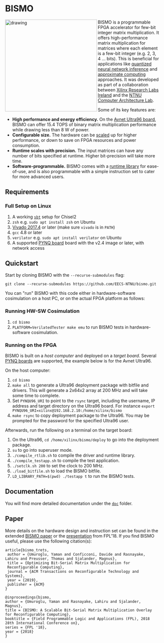 # BISMO

<img align="left" src="doc/img/pipeline.svg" alt="drawing" width="300"/>


BISMO is a programmable FPGA accelerator for few-bit integer matrix multiplication.
It offers high-performance matrix multiplication for matrices where each
element is a few-bit integer (e.g. 2, 3, 4 ... bits).
This is beneficial for applications like
[quantized neural network inference](https://arxiv.org/abs/1709.04060)
and
[approximate computing](https://en.wikipedia.org/wiki/Approximate_computing)
approaches.
It was developed as part of a collaboration between
[Xilinx Research Labs Ireland](http://www.pynq.io/ml) and the [NTNU Computer Architecture Lab](https://www.ntnu.edu/idi/lab/cal).


Some of its key features are:
* **High performance and energy efficiency.** On the
  [Avnet Ultra96 board](http://zedboard.org/product/ultra96), BISMO can
  offer 15.4 TOPS of binary matrix multiplication performance while drawing less
  than 8 W of power.
* **Configurable size.** The hardware can be [scaled](doc/hardware.md) up for higher performance, or
  down to save on FPGA resources and power consumption.
* **Runtime scales with precision.** The input matrices can have any number of
  bits specified at runtime. Higher bit-precision will take more time.
* **Software-programmable.** BISMO comes with a [runtime library](doc/software.md) for ease-of-use, and is also programmable with a simple instruction set to
  cater for more advanced users.

## Requirements

### Full Setup on Linux
1. A working [`sbt`](https://www.scala-sbt.org/1.0/docs/Installing-sbt-on-Linux.html) setup for Chisel2
2. `zsh` e.g. `sudo apt install zsh` on Ubuntu
3. [Vivado 2017.4](https://www.xilinx.com/support/download.html) or later (make sure `vivado` is in `PATH`)
4. `gcc` 4.8 or later
5. `verilator` e.g. `sudo apt install verilator` on Ubuntu
6. A supported [PYNQ board](doc/platforms) board with the v2.4 image or later, with network access

## Quickstart

Start by cloning BISMO with the `--recurse-submodules` flag:

`git clone --recurse-submodules https://github.com/EECS-NTNU/bismo.git`

You can "run" BISMO with this code either in hardware-software cosimulation
on a host PC, or on the actual FPGA platform as follows:

### Running HW-SW Cosimulation
1. `cd bismo`
2. `PLATFORM=VerilatedTester make emu` to run BISMO tests in hardware-software cosimulation.

### Running on the FPGA
BISMO is built on a *host computer* and deployed on a *target board*. Several [PYNQ boards](doc/platforms.md) are supported, the example below is for the Avnet Ultra96.

On the host computer:
1. `cd bismo`
2. `make all` to generate a Ultra96 deployment package with bitfile and drivers.
This will generate a 2x64x2 array at 200 MHz and will take some time to complete.
3. Set `PYNQU96_URI` to point to the `rsync` target, including the username, IP
address and target directory on the Ultra96 board.
For instance `export PYNQU96_URI=xilinx@192.168.2.10:/home/xilinx/bismo`
4. `make rsync` to copy deployment package to the Ultra96. You may be prompted
for the password for the specified Ultra96 user.

Afterwards, run the following on a terminal on the target board:
1. On the Ultra96, `cd /home/xilinx/bismo/deploy` to go into the deployment package.
2. `su` to go into superuser mode.
2. `./compile_rtlib.sh` to compile the driver and runtime library.
3. `./compile_testapp.sh` to compile the test application.
3. `./setclk.sh 200` to set the clock to 200 MHz.
4. `./load_bitfile.sh` to load the BISMO bitfile.
5. `LD_LIBRARY_PATH=$(pwd) ./testapp t` to run the BISMO tests.

## Documentation
You will find more detailed documentation under the [`doc`](doc/README.md) folder.

## Paper
More details on the hardware design and instruction set can be found in the
extended [BISMO paper](https://arxiv.org/pdf/1901.00370.pdf) or the
[presentation](https://docs.google.com/presentation/d/1cMCzzgi8VESY2O9AJpcU78XG0YmY4yuFbQngI3-Fm10/edit?usp=sharing)
from FPL'18. If you find BISMO useful, please use the following citation(s):

```
article{bismo_trets,
 author = {Umuroglu, Yaman and Conficconi, Davide and Rasnayake, Lahiru and Preusser, Thomas and Sjalander, Magnus},
 title = {Optimizing Bit-Serial Matrix Multiplication for
 Reconfigurable Computing},
 journal = {ACM Transactions on Reconfigurable Technology and Systems},
 year = {2019},
 publisher = {ACM}
}

@inproceedings{bismo,
author = {Umuroglu, Yaman and Rasnayake, Lahiru and Sjalander, Magnus},
title = {BISMO: A Scalable Bit-Serial Matrix Multiplication Overlay for Reconfigurable Computing},
booktitle = {Field Programmable Logic and Applications (FPL), 2018 28th International Conference on},
series = {FPL '18},
year = {2018}
}
```
